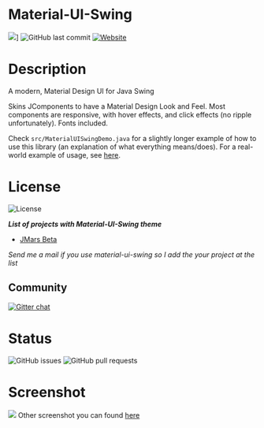 # Material-UI-Swing
[![](https://img.shields.io/jitpack/v/vincenzopalazzo/material-ui-swing.svg?color=yellow&style=for-the-badge)](https://jitpack.io/#vincenzopalazzo/material-ui-swing)]
![GitHub last commit](https://img.shields.io/github/last-commit/vincenzopalazzo/material-ui-swing?style=for-the-badge)
[![Website](https://img.shields.io/website/http/vincenzopalazzo.github.io/material-ui-swing-donations.svg?style=for-the-badge&up_color=yellow&up_message=Donation)](https://vincenzopalazzo.github.io/material-ui-swing-donations)

# Description
A modern, Material Design UI for Java Swing

Skins JComponents to have a Material Design Look and Feel. Most components are responsive, with hover effects, and click effects (no ripple unfortunately). Fonts included.

Check `src/MaterialUISwingDemo.java` for a slightly longer example of how to use this library (an explanation of what everything means/does).
For a real-world example of usage, see [here](https://github.com/atarw/washer-chess).
# License
![License](https://img.shields.io/github/license/vincenzopalazzo/material-ui-swing.svg?style=for-the-badge)


_**List of projects with Material-UI-Swing theme**_
- [JMars Beta](https://JMars.mars.asu.edu)

_Send me a mail if you use material-ui-swing so I add the your project at the list_

## Community
[![Gitter chat](https://img.shields.io/gitter/room/vincenzopalazzo/material-ui-swing.svg?style=for-the-badge)](https://gitter.im/material-ui-swing/community?utm_source=badge&utm_medium=badge&utm_campaign=pr-badge)

# Status
![GitHub issues](https://img.shields.io/github/issues/vincenzopalazzo/material-ui-swing.svg?style=for-the-badge)
![GitHub pull requests](https://img.shields.io/github/issues-pr/vincenzopalazzo/material-ui-swing.svg?style=for-the-badge)

# Screenshot
![](https://i.imgur.com/K3RwlRy.png)
Other screenshot you can found  [here](https://github.com/vincenzopalazzo/material-ui-swing/releases)
